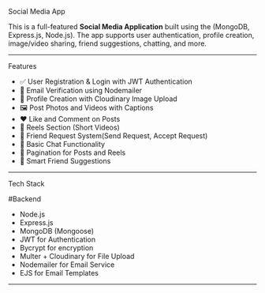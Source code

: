 Social Media App

This is a full-featured **Social Media Application** built using the (MongoDB, Express.js, Node.js). The app supports user authentication, profile creation, image/video sharing, friend suggestions, chatting, and more.

---

Features

- ✅ User Registration & Login with JWT Authentication
- 📧 Email Verification using Nodemailer
- 👤 Profile Creation with Cloudinary Image Upload
- 🖼️ Post Photos and Videos with Captions
- ❤️ Like and Comment on Posts
- 🔄 Reels Section (Short Videos)
- 👫 Friend Request System(Send Request, Accept Request)
- 📨 Basic Chat Functionality
- 📄 Pagination for Posts and Reels
- 🧠 Smart Friend Suggestions

---

Tech Stack

#Backend
- Node.js
- Express.js
- MongoDB (Mongoose)
- JWT for Authentication
- Bycrypt for encryption 
- Multer + Cloudinary for File Upload
- Nodemailer for Email Service
- EJS for Email Templates

---


